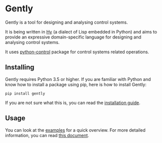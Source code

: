 # Gently

Gently is a tool for designing and analysing control systems.

It is being written in [Hy](http://hylang.org/ "Hy") (a dialect of Lisp embedded in Python) and aims to provide an expressive domain-specific language for designing and analysing control systems.

It uses [python-control](https://python-control.readthedocs.io/en/latest/ "python-control") package for control systems related operations.


## Installing

Gently requires Python 3.5 or higher. If you are familiar with Python and know how to install a package using pip, here is how to install Gently:

    pip install gently

If you are not sure what this is, you can read the [installation guide](https://github.com/celaleddin/gently/blob/master/docs/install.md "How to install Gently?").


## Usage

You can look at the [examples](https://github.com/celaleddin/gently/blob/master/examples/examples.hy "Gently Examples") for a quick overview. For more detailed information, you can read [this document](https://web.itu.edu.tr/hidayetoglu/control-systems-dsl.pdf "Control Systems DSL").
